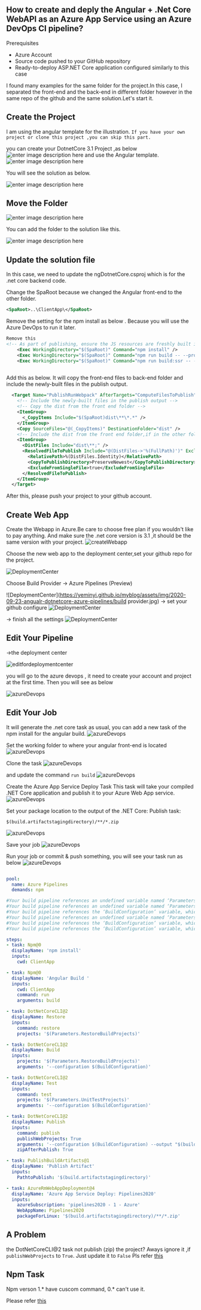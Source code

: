 

## How to create and deply the Angular + .Net Core WebAPI as an Azure App Service using an Azure DevOps CI pipeline?

Prerequisites
- Azure Account
- Source code pushed to your GitHub repository
- Ready-to-deploy ASP.NET Core application configured similarly to this case
  
I found many examples for the same folder for the project.In this case, I separated the front-end and  the back-end in different folder however in the same repo of the github and the same solution.Let's start it.


## Create the Project

I am using the angular template for the illustration. `If you have your own project or clone this project ,you can skip this part. `

you can create your DotnetCore 3.1 Project ,as below
![enter image description here](https://yeminyi.github.io/myblog/assets/img/2020-09-23-angualr-dotnetcore-azure-pipelines/dotnetcore.jpg)
and use the Angular template. 
![enter image description here](https://yeminyi.github.io/myblog/assets/img/2020-09-23-angualr-dotnetcore-azure-pipelines/angulartemp.jpg)


You will see the solution as below.

![enter image description here](https://yeminyi.github.io/myblog/assets/img/2020-09-23-angualr-dotnetcore-azure-pipelines/solution.jpg)

## Move the Folder 

![enter image description here](https://yeminyi.github.io/myblog/assets/img/2020-09-23-angualr-dotnetcore-azure-pipelines/foldermoveout.jpg)

You can add the folder to the solution like this.

![enter image description here](https://yeminyi.github.io/myblog/assets/img/2020-09-23-angualr-dotnetcore-azure-pipelines/movefrontend.jpg)

## Update the solution file

In this case, we need to update the ngDotnetCore.csproj which is for the .net core backend code.

Change the SpaRoot because we changed the Angular front-end to the other folder.
 ``` xml
 <SpaRoot>..\ClientApp\</SpaRoot>
```
Remove the setting for the npm install as below . Because you will use the Azure DevOps to run it later.

``` xml
Remove this 
<!-- As part of publishing, ensure the JS resources are freshly built in production mode -->
    <Exec WorkingDirectory="$(SpaRoot)" Command="npm install" />
    <Exec WorkingDirectory="$(SpaRoot)" Command="npm run build -- --prod" />
    <Exec WorkingDirectory="$(SpaRoot)" Command="npm run build:ssr -- --prod" Condition=" '$(BuildServerSideRenderer)' == 'true' " />
    
```
Add this as below. It will copy the front-end files to back-end folder and include the newly-built files in the publish output.
``` xml
  <Target Name="PublishRunWebpack" AfterTargets="ComputeFilesToPublish">
    <!-- Include the newly-built files in the publish output -->
    <!-- Copy the dist from the front end folder -->
    <ItemGroup>
      <_CopyItems Include="$(SpaRoot)dist\**\*.*" />
    </ItemGroup>
    <Copy SourceFiles="@(_CopyItems)" DestinationFolder="dist" />
    <!-- Include the dist from the front end folder,if in the other folder it can't include in the publish output folder  -->
    <ItemGroup>
      <DistFiles Include="dist\**;" />
      <ResolvedFileToPublish Include="@(DistFiles->'%(FullPath)')" Exclude="@(ResolvedFileToPublish)">
        <RelativePath>%(DistFiles.Identity)</RelativePath>
        <CopyToPublishDirectory>PreserveNewest</CopyToPublishDirectory>
        <ExcludeFromSingleFile>true</ExcludeFromSingleFile>
      </ResolvedFileToPublish>
    </ItemGroup>
  </Target>

  ```

After this, please push your project to your github account.

## Create Web App

Create the Webapp in Azure.Be care to choose free plan if you wouldn't like to pay anything.
And make sure the .net core version is 3.1 ,it should be the same version with your project.
![createWebapp](https://yeminyi.github.io/myblog/assets/img/2020-09-23-angualr-dotnetcore-azure-pipelines/createWebapp.jpg)

Choose the new web app to the deployment center,set your github repo for the project.

![DeploymentCenter](https://yeminyi.github.io/myblog/assets/img/2020-09-23-angualr-dotnetcore-azure-pipelines/DeploymentCenter.jpg)

Choose Build Provider -> Azure Pipelines (Preview)

![DeploymentCenter](https://yeminyi.github.io/myblog/assets/img/2020-09-23-angualr-dotnetcore-azure-pipelines/build provider.jpg)
-> set your github configure 
![DeploymentCenter](https://yeminyi.github.io/myblog/assets/img/2020-09-23-angualr-dotnetcore-azure-pipelines/configure.jpg)

-> finish all the settings 
![DeploymentCenter](https://yeminyi.github.io/myblog/assets/img/2020-09-23-angualr-dotnetcore-azure-pipelines/allsetting.jpg)


## Edit Your Pipeline

->the deployment center

![editfordeploymentcenter](https://yeminyi.github.io/myblog/assets/img/2020-09-23-angualr-dotnetcore-azure-pipelines/editfordeploymentcenter.jpg)

you will go to the azure devops , it need to create your account and project at the first time. Then you will see as below


![azureDevops](https://yeminyi.github.io/myblog/assets/img/2020-09-23-angualr-dotnetcore-azure-pipelines/azureDevops.jpg)

## Edit Your Job

It will generate the .net core task as usual, you can add a new task of the npm install for the angular build.
![azureDevops](https://yeminyi.github.io/myblog/assets/img/2020-09-23-angualr-dotnetcore-azure-pipelines/installtask.jpg)

Set the working folder to where your angular front-end is located
![azureDevops](https://yeminyi.github.io/myblog/assets/img/2020-09-23-angualr-dotnetcore-azure-pipelines/npminstall.jpg)

Clone the task 
![azureDevops](https://yeminyi.github.io/myblog/assets/img/2020-09-23-angualr-dotnetcore-azure-pipelines/CloneTask.jpg)

and update the command `run build`
![azureDevops](https://yeminyi.github.io/myblog/assets/img/2020-09-23-angualr-dotnetcore-azure-pipelines/runbuild.jpg)

Create the Azure App Service Deploy Task
This task will take your compiled .NET Core application and publish it to your Azure Web App service.
![azureDevops](https://yeminyi.github.io/myblog/assets/img/2020-09-23-angualr-dotnetcore-azure-pipelines/deploytool.jpg)

Set your package location to the output of the .NET Core: Publish task:

```
$(build.artifactstagingdirectory)/**/*.zip
```

![azureDevops](https://yeminyi.github.io/myblog/assets/img/2020-09-23-angualr-dotnetcore-azure-pipelines/packagesave.jpg)

Save your job
![azureDevops](https://yeminyi.github.io/myblog/assets/img/2020-09-23-angualr-dotnetcore-azure-pipelines/save.jpg)

Run your job or commit & push something, you will see your task run as below
![azureDevops](https://yeminyi.github.io/myblog/assets/img/2020-09-23-angualr-dotnetcore-azure-pipelines/PipelineResult.jpg)


```  yaml

pool:
  name: Azure Pipelines
  demands: npm

#Your build pipeline references an undefined variable named ‘Parameters.RestoreBuildProjects’. Create or edit the build pipeline for this YAML file, define the variable on the Variables tab. See https://go.microsoft.com/fwlink/?linkid=865972
#Your build pipeline references an undefined variable named ‘Parameters.RestoreBuildProjects’. Create or edit the build pipeline for this YAML file, define the variable on the Variables tab. See https://go.microsoft.com/fwlink/?linkid=865972
#Your build pipeline references the ‘BuildConfiguration’ variable, which you’ve selected to be settable at queue time. Create or edit the build pipeline for this YAML file, define the variable on the Variables tab, and then select the option to make it settable at queue time. See https://go.microsoft.com/fwlink/?linkid=865971
#Your build pipeline references an undefined variable named ‘Parameters.UnitTestProjects’. Create or edit the build pipeline for this YAML file, define the variable on the Variables tab. See https://go.microsoft.com/fwlink/?linkid=865972
#Your build pipeline references the ‘BuildConfiguration’ variable, which you’ve selected to be settable at queue time. Create or edit the build pipeline for this YAML file, define the variable on the Variables tab, and then select the option to make it settable at queue time. See https://go.microsoft.com/fwlink/?linkid=865971
#Your build pipeline references the ‘BuildConfiguration’ variable, which you’ve selected to be settable at queue time. Create or edit the build pipeline for this YAML file, define the variable on the Variables tab, and then select the option to make it settable at queue time. See https://go.microsoft.com/fwlink/?linkid=865971

steps:
- task: Npm@0
  displayName: 'npm install'
  inputs:
    cwd: ClientApp

- task: Npm@0
  displayName: 'Angular Build '
  inputs:
    cwd: ClientApp
    command: run
    arguments: build

- task: DotNetCoreCLI@2
  displayName: Restore
  inputs:
    command: restore
    projects: '$(Parameters.RestoreBuildProjects)'

- task: DotNetCoreCLI@2
  displayName: Build
  inputs:
    projects: '$(Parameters.RestoreBuildProjects)'
    arguments: '--configuration $(BuildConfiguration)'

- task: DotNetCoreCLI@2
  displayName: Test
  inputs:
    command: test
    projects: '$(Parameters.UnitTestProjects)'
    arguments: '--configuration $(BuildConfiguration)'

- task: DotNetCoreCLI@2
  displayName: Publish
  inputs:
    command: publish
    publishWebProjects: True
    arguments: '--configuration $(BuildConfiguration) --output "$(build.artifactstagingdirectory)"'
    zipAfterPublish: True

- task: PublishBuildArtifacts@1
  displayName: 'Publish Artifact'
  inputs:
    PathtoPublish: '$(build.artifactstagingdirectory)'

- task: AzureRmWebAppDeployment@4
  displayName: 'Azure App Service Deploy: Pipelines2020'
  inputs:
    azureSubscription: 'pipelines2020 - 1 - Azure'
    WebAppName: Pipelines2020
    packageForLinux: '$(build.artifactstagingdirectory)/**/*.zip'


```
## A Problem 
the DotNetCoreCLI@2 task not publish (zip) the project?
Aways ignore it ,if `publishWebProjects` to `True`.
Just update it to `False`
Pls refer [this](https://stackoverflow.com/questions/62201281/azure-devops-why-does-the-dotnetcorecli2-task-not-publish-zip-my-azure-funct
)

## Npm Task

Npm verson 1.* have cuscom command, 0.* can't use it.

Please refer [this](https://docs.microsoft.com/en-us/azure/devops/pipelines/tasks/package/npm?view=azure-devops)
